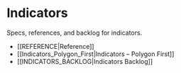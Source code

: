 # Indicators

Specs, references, and backlog for indicators.

- [[REFERENCE|Reference]]
- [[Indicators_Polygon_First|Indicators – Polygon First]]
- [[INDICATORS_BACKLOG|Indicators Backlog]]


